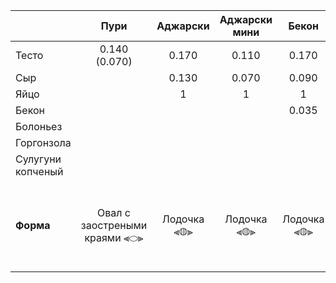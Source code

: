 
|                   |           **Пури**            | **Аджарски** | **Аджарски мини** |  **Бекон**  | **Болоньезе** | **Горгонзола** |                  **Горский**                  |     |     |     |     |     |     |     |     |     |
|:----------------- |:-----------------------------:|:------------:|:-----------------:|:-----------:|:-------------:|:--------------:|:---------------------------------------------:| --- | --- | --- | --- | --- | --- | --- | --- | --- |
| Тесто             |         0.140 (0.070)         |    0.170     |       0.110       |    0.170    |     0.110     |     0.170      |                     0.350                     |     |     |     |     |     |     |     |     |     |
| Сыр               |                               |    0.130     |       0.070       |    0.090    |     0.040     |     0.090      |                     0.400                     |     |     |     |     |     |     |     |     |     |
| Яйцо              |                               |      1       |         1         |      1      |               |                |                                               |     |     |     |     |     |     |     |     |     |
| Бекон             |                               |              |                   |    0.035    |               |                |                                               |     |     |     |     |     |     |     |     |     |
| Болоньез          |                               |              |                   |             |     0.060     |                |                                               |     |     |     |     |     |     |     |     |     |
| Горгонзола        |                               |              |                   |             |               |     0.035      |                                               |     |     |     |     |     |     |     |     |     |
| Сулугуни копченый |                               |              |                   |             |               |                |                     0.050                     |     |     |     |     |     |     |     |     |     |
| **Форма**         | Овал с заостреными краями ⫷⬭⫸ | Лодочка ⫷◍⫸  |    Лодочка ⫷◍⫸    | Лодочка ⫷◍⫸ |  Лодочка ⫷◍⫸  |  Лодочка  ⫷◍⫸  | Открытый круг с сыром, края загнуты на 2см. ◯ |     |     |     |     |     |     |     |     |     |



